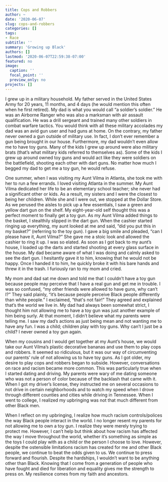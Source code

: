 ```yaml
---
title: Cops and Robbers
author: ~
date: '2020-06-07'
slug: cops-and-robbers
categories: []
tags: 
- Race
subtitle: ''
summary: 'Growing up Black'
authors: []
lastmod: '2020-06-07T22:59:38-07:00'
featured: no
image:
  caption: ''
  focal_point: ''
  preview_only: no
projects: []
---
```

I grew up in a military household. My father served in the United States Army for 20 years, 11 months, and 4 days (he would mention this often when he first retired). My dad is what you would call “a soldier’s soldier.” He was an Airborne Ranger who was also a marksman with air assault qualification. He was a drill sergeant and trained many other soldiers in combat warfare tactics. You would think with all these military accolades my dad was an avid gun user and had guns at home. On the contrary, my father never owned a gun outside of military use. In fact, I don’t ever remember a gun being brought in our house. Furthermore, my dad wouldn’t even allow me to have toy guns. Many of the kids I grew up around were also military brats (that’s what military kids referred to themselves as). Some of the kids I grew up around owned toy guns and would act like they were soldiers on the battlefield, shooting each other with dart guns. No matter how much I begged my dad to get me a toy gun, he would refuse. 

One summer, when I was visiting my Aunt Vilma in Atlanta, she took me with her to run a few errands. I loved visiting Atlanta in the summer. My Aunt Vilma dedicated her life to be an elementary school teacher; she never had a significant other or kids. As a result, my sisters and I were the closest to being her children. While she and I were out, we stopped at the Dollar Store. As we perused the aisles to pick up a few essentials, I saw a green and yellow dart gun on the shelf. My eight-year-old self thought this was a perfect moment to finally get a toy gun. As my Aunt Vilma added things to the basket, I stealthily slipped in the dart gun. When the cashier started ringing up everything, my aunt looked at me and said, “did you put this in my basket?” (referring to the toy gun). I gave a big smile and pleaded, “can I please have it, Aunt Vilma?” She gave me a stoic look and allowed the cashier to ring it up. I was so elated. As soon as I got back to my aunt’s house, I loaded up the darts and started shooting at every glass surface in the house. My dad became aware of what I was doing and calmly asked to see the dart gun. I hesitantly gave it to him, knowing that he would not be happy. Once I handed it to him, he quickly broke it with his bare hands and threw it in the trash. I furiously ran to my mom and cried. 

My mom and dad sat me down and told me that I couldn’t have a toy gun because people may perceive that I have a real gun and get me in trouble. I was so confused, “my other friends were allowed to have guns, why can’t I?” They said plainly, “it’s because people perceive Black people differently than white people.” I exclaimed, “that's not fair!” They agreed and explained that’s the world we live in. My dad had always been somewhat strict, I thought him not allowing me to have a toy gun was just another example of him being surly. At that moment, I didn’t believe what my parents were telling me. I saw my dad’s actions as just being mean and not wanting me to have any fun. I was a child; children play with toy guns. Why can’t I just be a child? I never owned a toy gun again.

When my cousins and I would get together at my Aunt’s house, we would take our Aunt Vilma’s plastic decorative bananas and use them to play cops and robbers. It seemed so ridiculous, but it was our way of circumventing our parents’ rule of not allowing us to have toy guns. As I got older, my desire to play cops and robbers began to subside. However, conversations on race and racism became more common. This was particularly true when I started dating and driving. My parents were wary of me dating someone who was not a person of color because of the backlash that came with it. When I got my driver’s license, they instructed me on several occasions to not drive in certain neighborhoods and to watch my speed when I drove through different counties and cities while driving in Tennessee. When I went to college, I realized my upbringing was not that much different from other Black men.  

When I reflect on my upbringing, I realize how much racism controls/polices the way Black people interact in the world. I no longer resent my parents for not allowing me to own a toy gun. I realize they were merely trying to protect me. However, I can’t help but think about how racism has affected the way I move throughout the world, whether it’s something as simple as the toys I could play with as a child or the person I choose to love. However, despite the ostensible limitations racism has created for me and other Black people, we continue to beat the odds given to us. We continue to press forward and flourish. Despite the hardships, I wouldn’t want to be anything other than Black. Knowing that I come from a generation of people who have fought and died for liberation and equality gives me the strength to press on. My resilience comes from my faith and ancestors. 



